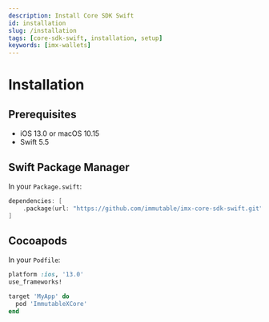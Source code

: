 ```yaml
---
description: Install Core SDK Swift
id: installation
slug: /installation
tags: [core-sdk-swift, installation, setup]
keywords: [imx-wallets]
---
```


# Installation

## Prerequisites

- iOS 13.0 or macOS 10.15
- Swift 5.5

## Swift Package Manager

In your `Package.swift`:

```swift
dependencies: [
    .package(url: "https://github.com/immutable/imx-core-sdk-swift.git", from: "0.1.0")
]
```

## Cocoapods

In your `Podfile`:

```ruby
platform :ios, '13.0'
use_frameworks!

target 'MyApp' do
  pod 'ImmutableXCore'
end
```

